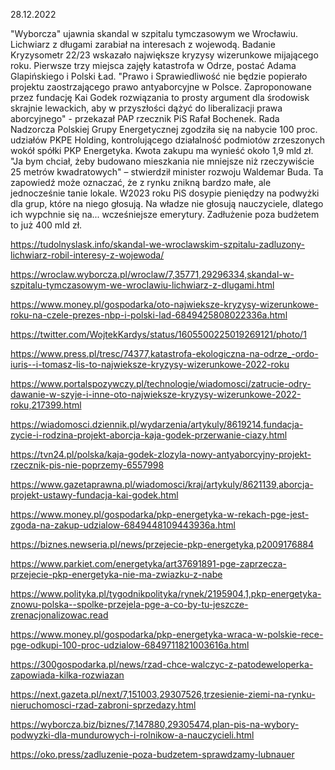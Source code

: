 28.12.2022

"Wyborcza" ujawnia skandal w szpitalu tymczasowym we Wrocławiu. Lichwiarz z długami zarabiał na interesach z wojewodą. Badanie Kryzysometr 22/23 wskazało największe kryzysy wizerunkowe mijającego roku. Pierwsze trzy miejsca zajęły katastrofa w Odrze, postać Adama Glapińskiego i Polski Ład. "Prawo i Sprawiedliwość nie będzie popierało projektu zaostrzającego prawo antyaborcyjne w Polsce. Zaproponowane przez fundację Kai Godek rozwiązania to prosty argument dla środowisk skrajnie lewackich, aby w przyszłości dążyć do liberalizacji prawa aborcyjnego" - przekazał PAP rzecznik PiS Rafał Bochenek. Rada Nadzorcza Polskiej Grupy Energetycznej zgodziła się na nabycie 100 proc. udziałów PKPE Holding, kontrolującego działalność podmiotów zrzeszonych wokół spółki PKP Energetyka. Kwota zakupu ma wynieść około 1,9 mld zł. "Ja bym chciał, żeby budowano mieszkania nie mniejsze niż rzeczywiście 25 metrów kwadratowych" – stwierdził minister rozwoju Waldemar Buda. Ta zapowiedź może oznaczać, że z rynku znikną bardzo małe, ale jednocześnie tanie lokale. W2023 roku PiS dosypie pieniędzy na podwyżki dla grup, które na niego głosują. Na władze nie głosują nauczyciele, dlatego ich wypchnie się na... wcześniejsze emerytury. Zadłużenie poza budżetem to już 400 mld zł.

https://tudolnyslask.info/skandal-we-wroclawskim-szpitalu-zadluzony-lichwiarz-robil-interesy-z-wojewoda/

https://wroclaw.wyborcza.pl/wroclaw/7,35771,29296334,skandal-w-szpitalu-tymczasowym-we-wroclawiu-lichwiarz-z-dlugami.html

https://www.money.pl/gospodarka/oto-najwieksze-kryzysy-wizerunkowe-roku-na-czele-prezes-nbp-i-polski-lad-6849425808022336a.html

https://twitter.com/WojtekKardys/status/1605500225019269121/photo/1

https://www.press.pl/tresc/74377,katastrofa-ekologiczna-na-odrze_-ordo-iuris--i-tomasz-lis-to-najwieksze-kryzysy-wizerunkowe-2022-roku

https://www.portalspozywczy.pl/technologie/wiadomosci/zatrucie-odry-dawanie-w-szyje-i-inne-oto-najwieksze-kryzysy-wizerunkowe-2022-roku,217399.html

https://wiadomosci.dziennik.pl/wydarzenia/artykuly/8619214,fundacja-zycie-i-rodzina-projekt-aborcja-kaja-godek-przerwanie-ciazy.html

https://tvn24.pl/polska/kaja-godek-zlozyla-nowy-antyaborcyjny-projekt-rzecznik-pis-nie-poprzemy-6557998

https://www.gazetaprawna.pl/wiadomosci/kraj/artykuly/8621139,aborcja-projekt-ustawy-fundacja-kai-godek.html

https://www.money.pl/gospodarka/pkp-energetyka-w-rekach-pge-jest-zgoda-na-zakup-udzialow-6849448109443936a.html

https://biznes.newseria.pl/news/przejecie-pkp-energetyka,p2009176884

https://www.parkiet.com/energetyka/art37691891-pge-zaprzecza-przejecie-pkp-energetyka-nie-ma-zwiazku-z-nabe

https://www.polityka.pl/tygodnikpolityka/rynek/2195904,1,pkp-energetyka-znowu-polska--spolke-przejela-pge-a-co-by-tu-jeszcze-zrenacjonalizowac.read

https://www.money.pl/gospodarka/pkp-energetyka-wraca-w-polskie-rece-pge-odkupi-100-proc-udzialow-6849711821003616a.html

https://300gospodarka.pl/news/rzad-chce-walczyc-z-patodeweloperka-zapowiada-kilka-rozwiazan

https://next.gazeta.pl/next/7,151003,29307526,trzesienie-ziemi-na-rynku-nieruchomosci-rzad-zabroni-sprzedazy.html

https://wyborcza.biz/biznes/7,147880,29305474,plan-pis-na-wybory-podwyzki-dla-mundurowych-i-rolnikow-a-nauczycieli.html

https://oko.press/zadluzenie-poza-budzetem-sprawdzamy-lubnauer